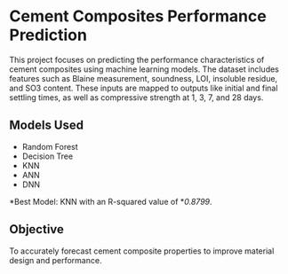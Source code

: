 # Cement Composites Performance Prediction

This project focuses on predicting the performance characteristics of cement composites using machine learning models. The dataset includes features such as Blaine measurement, soundness, LOI, insoluble residue, and SO3 content. These inputs are mapped to outputs like initial and final settling times, as well as compressive strength at 1, 3, 7, and 28 days.

## Models Used
- Random Forest
- Decision Tree
- KNN
- ANN
- DNN

*Best Model: KNN with an R-squared value of **0.8799*.

## Objective
To accurately forecast cement composite properties to improve material design and performance.
